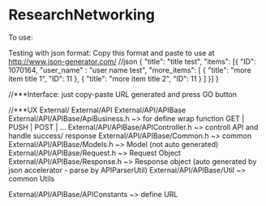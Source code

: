 # ResearchNetworking

To use:

Testing with json format: Copy this format and paste to use at 
http://www.json-generator.com/
//json
{
  "title": "title test",
  "items": [{
    "ID": 1070164,
    "user_name" : "user name test",
    "more_items": [
      {
        "title": "more item title 1",
        "ID": 11
      },
      {
        "title": "more item title 2",
        "ID": 11
      }
    ]
  }]
}

//***Interface: just copy-paste URL generated and press GO button

//***UX
External/
External/API
External/API/APIBase
External/API/APIBase/ApiBusiness.h ~> for define wrap function GET | PUSH | POST | ...
External/API/APIBase/APIController.h ~> controll API and handle success/ response
External/API/APIBase/Common.h  ~> common
External/API/APIBase/Models.h ~> Model (not auto generated)
External/API/APIBase/Request.h ~> Request Object
External/API/APIBase/Response.h ~> Response object (auto generated by json accelerator - parse by APIParserUtil)
External/API/APIBase/Util ~> common Utils

External/API/APIBase/APIConstants ~> define URL
